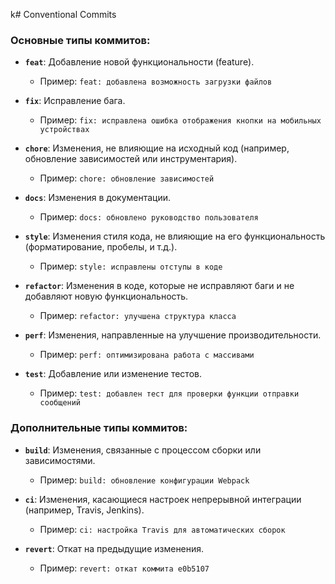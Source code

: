 k# Conventional Commits

### Основные типы коммитов:

- **`feat`**: Добавление новой функциональности (feature).
  - Пример: `feat: добавлена возможность загрузки файлов`

- **`fix`**: Исправление бага.
  - Пример: `fix: исправлена ошибка отображения кнопки на мобильных устройствах`

- **`chore`**: Изменения, не влияющие на исходный код (например, обновление зависимостей или инструментария).
  - Пример: `chore: обновление зависимостей`

- **`docs`**: Изменения в документации.
  - Пример: `docs: обновлено руководство пользователя`

- **`style`**: Изменения стиля кода, не влияющие на его функциональность (форматирование, пробелы, и т.д.).
  - Пример: `style: исправлены отступы в коде`

- **`refactor`**: Изменения в коде, которые не исправляют баги и не добавляют новую функциональность.
  - Пример: `refactor: улучшена структура класса`

- **`perf`**: Изменения, направленные на улучшение производительности.
  - Пример: `perf: оптимизирована работа с массивами`

- **`test`**: Добавление или изменение тестов.
  - Пример: `test: добавлен тест для проверки функции отправки сообщений`

### Дополнительные типы коммитов:

- **`build`**: Изменения, связанные с процессом сборки или зависимостями.
  - Пример: `build: обновление конфигурации Webpack`

- **`ci`**: Изменения, касающиеся настроек непрерывной интеграции (например, Travis, Jenkins).
  - Пример: `ci: настройка Travis для автоматических сборок`

- **`revert`**: Откат на предыдущие изменения.
  - Пример: `revert: откат коммита e0b5107`


